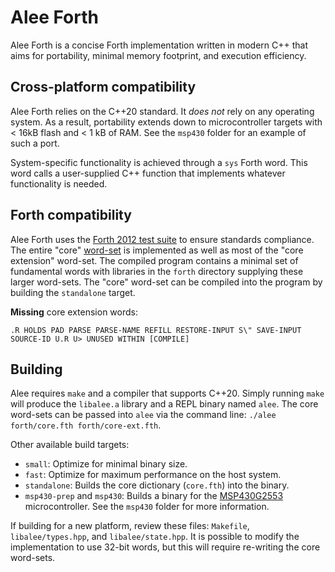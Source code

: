 # Alee Forth

Alee Forth is a concise Forth implementation written in modern C++ that aims for portability, minimal memory footprint, and execution efficiency.

## Cross-platform compatibility

Alee Forth relies on the C++20 standard. It *does not* rely on any operating system. As a result, portability extends down to microcontroller targets with < 16kB flash and < 1 kB of RAM. See the `msp430` folder for an example of such a port.

System-specific functionality is achieved through a `sys` Forth word. This word calls a user-supplied C++ function that implements whatever functionality is needed.

## Forth compatibility

Alee Forth uses the [Forth 2012 test suite](https://github.com/gerryjackson/forth2012-test-suite) to ensure standards compliance. The entire "core" [word-set](https://forth-standard.org/standard/core) is implemented as well as most of the "core extension" word-set. The compiled program contains a minimal set of fundamental words with libraries in the `forth` directory supplying these larger word-sets. The "core" word-set can be compiled into the program by building the `standalone` target.

**Missing** core extension words:

```
.R HOLDS PAD PARSE PARSE-NAME REFILL RESTORE-INPUT S\" SAVE-INPUT SOURCE-ID U.R U> UNUSED WITHIN [COMPILE]
```

## Building

Alee requires `make` and a compiler that supports C++20. Simply running `make` will produce the `libalee.a` library and a REPL binary named `alee`. The core word-sets can be passed into `alee` via the command line: `./alee forth/core.fth forth/core-ext.fth`.

Other available build targets:

* `small`: Optimize for minimal binary size.
* `fast`: Optimize for maximum performance on the host system.
* `standalone`: Builds the core dictionary (`core.fth`) into the binary.
* `msp430-prep` and `msp430`: Builds a binary for the [MSP430G2553](https://www.ti.com/product/MSP430G2553) microcontroller. See the `msp430` folder for more information.

If building for a new platform, review these files: `Makefile`, `libalee/types.hpp`, and `libalee/state.hpp`. It is possible to modify the implementation to use 32-bit words, but this will require re-writing the core word-sets.

